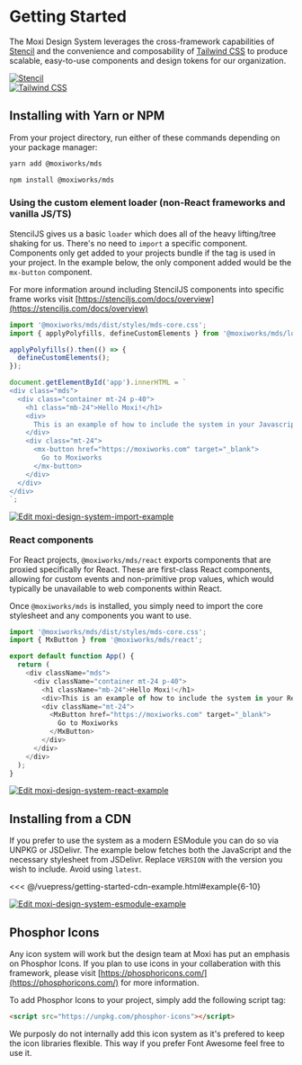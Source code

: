 # Getting Started

The Moxi Design System leverages the cross-framework capabilities of [Stencil](https://stenciljs.com/) and the convenience and composability of [Tailwind CSS](https://tailwindcss.com/)
to produce scalable, easy-to-use components and design tokens for our organization.

<section class="mds">
  <div class="flex h-128 overflow-hidden mb-40">
    <a class="flex items-center w-1/2 bg-white" href="https://stenciljs.com/" target="_blank">
      <img src="~@source/assets/stencil.png" class="object-contain" alt="Stencil">
    </a>
    <div class="w-20"></div>
    <a class="flex items-center w-1/2 bg-white" href="https://tailwindcss.com/" target="_blank">
      <img src="~@source/assets/tailwind.png" class="object-contain" alt="Tailwind CSS">
    </a>
  </div>
</section>

## Installing with Yarn or NPM

From your project directory, run either of these commands depending on your package manager:

```bash
yarn add @moxiworks/mds
```

```bash
npm install @moxiworks/mds
```

### Using the custom element loader (non-React frameworks and vanilla JS/TS)

StencilJS gives us a basic `loader` which does all of the heavy lifting/tree shaking for us. There's no need to `import` a specific component. Components only get added to your projects bundle if the tag is used in your project. In the example below, the only component added would be the `mx-button` component.

For more information around including StencilJS components into specific frame works visit [https://stenciljs.com/docs/overview](https://stenciljs.com/docs/overview)

```js
import '@moxiworks/mds/dist/styles/mds-core.css';
import { applyPolyfills, defineCustomElements } from '@moxiworks/mds/loader';

applyPolyfills().then(() => {
  defineCustomElements();
});

document.getElementById('app').innerHTML = `
<div class="mds">
  <div class="container mt-24 p-40">
    <h1 class="mb-24">Hello Moxi!</h1>
    <div>
      This is an example of how to include the system in your Javascript project.
    </div>
    <div class="mt-24">
      <mx-button href="https://moxiworks.com" target="_blank">
        Go to Moxiworks
      </mx-button>
    </div>
  </div>
</div>
`;
```

[![Edit moxi-design-system-import-example](https://codesandbox.io/static/img/play-codesandbox.svg)](https://codesandbox.io/s/moxi-design-system-import-example-1ppbe?autoresize=1&fontsize=12&hidenavigation=1&theme=dark)

### React components

For React projects, `@moxiworks/mds/react` exports components that are proxied specifically for React.
These are first-class React components, allowing for custom events and non-primitive prop values, which
would typically be unavailable to web components within React.

Once `@moxiworks/mds` is installed, you simply need to import the core stylesheet and any components
you want to use.

```js
import '@moxiworks/mds/dist/styles/mds-core.css';
import { MxButton } from '@moxiworks/mds/react';

export default function App() {
  return (
    <div className="mds">
      <div className="container mt-24 p-40">
        <h1 className="mb-24">Hello Moxi!</h1>
        <div>This is an example of how to include the system in your React project.</div>
        <div className="mt-24">
          <MxButton href="https://moxiworks.com" target="_blank">
            Go to Moxiworks
          </MxButton>
        </div>
      </div>
    </div>
  );
}
```

[![Edit moxi-design-system-react-example](https://codesandbox.io/static/img/play-codesandbox.svg)](https://codesandbox.io/s/moxi-design-system-react-example-uzpn6v?file=/src/App.js&autoresize=1&fontsize=12&hidenavigation=1&theme=dark)

## Installing from a CDN

If you prefer to use the system as a modern ESModule you can do so via UNPKG or JSDelivr.
The example below fetches both the JavaScript and the necessary stylesheet from JSDelivr. Replace `VERSION` with the version you wish to include. Avoid using `latest`.

<<< @/vuepress/getting-started-cdn-example.html#example{6-10}

[![Edit moxi-design-system-esmodule-example](https://codesandbox.io/static/img/play-codesandbox.svg)](https://codesandbox.io/s/agitated-cannon-tw60n?fontsize=14&hidenavigation=1&theme=dark)

## Phosphor Icons

Any icon system will work but the design team at Moxi has put an emphasis on Phosphor Icons. If you plan to use icons in your collaberation with this framework, please visit [https://phosphoricons.com/](https://phosphoricons.com/) for more information.

To add Phosphor Icons to your project, simply add the following script tag:

```html
<script src="https://unpkg.com/phosphor-icons"></script>
```

We purposly do not internally add this icon system as it's prefered to keep the icon libraries flexible. This way if you prefer Font Awesome feel free to use it.
